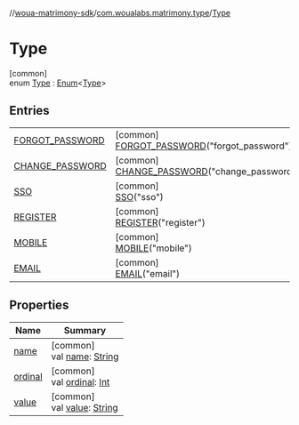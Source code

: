 //[woua-matrimony-sdk](../../../index.md)/[com.woualabs.matrimony.type](../index.md)/[Type](index.md)

# Type

[common]\
enum [Type](index.md) : [Enum](https://kotlinlang.org/api/latest/jvm/stdlib/kotlin/-enum/index.html)<[Type](index.md)>

## Entries

| | |
|---|---|
| [FORGOT_PASSWORD](-f-o-r-g-o-t_-p-a-s-s-w-o-r-d/index.md) | [common]<br>[FORGOT_PASSWORD](-f-o-r-g-o-t_-p-a-s-s-w-o-r-d/index.md)("forgot_password") |
| [CHANGE_PASSWORD](-c-h-a-n-g-e_-p-a-s-s-w-o-r-d/index.md) | [common]<br>[CHANGE_PASSWORD](-c-h-a-n-g-e_-p-a-s-s-w-o-r-d/index.md)("change_password") |
| [SSO](-s-s-o/index.md) | [common]<br>[SSO](-s-s-o/index.md)("sso") |
| [REGISTER](-r-e-g-i-s-t-e-r/index.md) | [common]<br>[REGISTER](-r-e-g-i-s-t-e-r/index.md)("register") |
| [MOBILE](-m-o-b-i-l-e/index.md) | [common]<br>[MOBILE](-m-o-b-i-l-e/index.md)("mobile") |
| [EMAIL](-e-m-a-i-l/index.md) | [common]<br>[EMAIL](-e-m-a-i-l/index.md)("email") |

## Properties

| Name | Summary |
|---|---|
| [name](index.md#-1406689487%2FProperties%2F-2142679453) | [common]<br>val [name](index.md#-1406689487%2FProperties%2F-2142679453): [String](https://kotlinlang.org/api/latest/jvm/stdlib/kotlin/-string/index.html) |
| [ordinal](index.md#-1216270739%2FProperties%2F-2142679453) | [common]<br>val [ordinal](index.md#-1216270739%2FProperties%2F-2142679453): [Int](https://kotlinlang.org/api/latest/jvm/stdlib/kotlin/-int/index.html) |
| [value](value.md) | [common]<br>val [value](value.md): [String](https://kotlinlang.org/api/latest/jvm/stdlib/kotlin/-string/index.html) |
